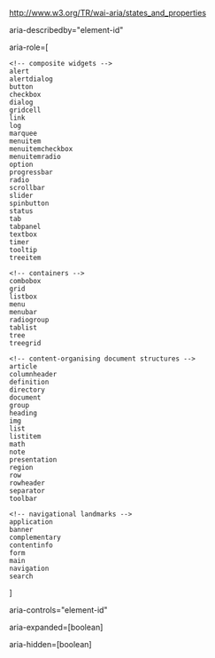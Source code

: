 http://www.w3.org/TR/wai-aria/states_and_properties

aria-describedby="element-id"

aria-role=[

	<!-- composite widgets -->
	alert
	alertdialog
	button
	checkbox
	dialog
	gridcell
	link
	log
	marquee
	menuitem
	menuitemcheckbox
	menuitemradio
	option
	progressbar
	radio
	scrollbar
	slider
	spinbutton
	status
	tab
	tabpanel
	textbox
	timer
	tooltip
	treeitem

	<!-- containers -->
	combobox
	grid
	listbox
	menu
	menubar
	radiogroup
	tablist
	tree
	treegrid

	<!-- content-organising document structures -->
	article
	columnheader
	definition
	directory
	document
	group
	heading
	img
	list
	listitem
	math
	note
	presentation
	region
	row
	rowheader
	separator
	toolbar

	<!-- navigational landmarks -->
	application
	banner
	complementary
	contentinfo
	form
	main
	navigation
	search
]

aria-controls="element-id"

aria-expanded=[boolean]

aria-hidden=[boolean]